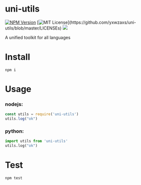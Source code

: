 # uni-utils
[![NPM Version](https://img.shields.io/npm/v/npm.svg?style=flat)](https://www.npmjs.com/package/uni-utils)
[![MIT License](https://img.shields.io/apm/l/atomic-design-ui.svg?)](https://github.com/yxwzaxs/uni-utils/blob/master/LICENSEs)
![](https://github.com/yxwzaxns/uni-utils/workflows/npm/badge.svg)

A unified toolkit for all languages

# Install 
```
npm i
```
# Usage
### nodejs:
```js
const utils = require('uni-utils')
utils.log("ok")
```
### python:
```python
import utils from 'uni-utils'
utils.log("ok")
```
# Test
```
npm test
```
